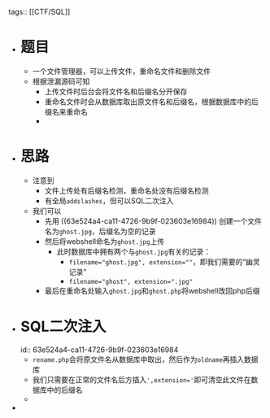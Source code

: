 tags:: [[CTF/SQL]]

- # 题目
	- 一个文件管理器，可以上传文件，重命名文件和删除文件
	- 根据泄漏源码可知
		- 上传文件时后台会将文件名和后缀名分开保存
		- 重命名文件时会从数据库取出原文件名和后缀名，根据数据库中的后缀名来重命名
		-
- # 思路
	- 注意到
		- 文件上传处有后缀名检测，重命名处没有后缀名检测
		- 有全局`addslashes`，但可以SQL二次注入
	- 我们可以
		- 先用 ((63e524a4-ca11-4726-9b9f-023603e16984)) 创建一个文件名为`ghost.jpg`，后缀名为空的记录
		- 然后将webshell命名为`ghost.jpg`上传
			- 此时数据库中拥有两个与`ghost.jpg`有关的记录：
				- `filename="ghost.jpg", extension=""`，即我们需要的“幽灵记录”
				- `filename="ghost", extension=".jpg"`
		- 最后在重命名处输入`ghost.jpg`和`ghost.php`将webshell改回php后缀
- # SQL二次注入
  id:: 63e524a4-ca11-4726-9b9f-023603e16984
	- `rename.php`会将原文件名从数据库中取出，然后作为`oldname`再插入数据库
	- 我们只需要在正常的文件名后方插入`',extension='`即可清空此文件在数据库中的后缀名
	-
-